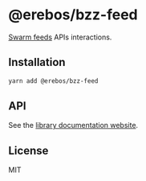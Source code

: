 # @erebos/bzz-feed

[Swarm feeds](https://swarm-guide.readthedocs.io/en/latest/dapp_developer/index.html#feeds) APIs interactions.

## Installation

```sh
yarn add @erebos/bzz-feed
```

## API

See the [library documentation website](https://erebos.js.org/docs/bzz-feed).

## License

MIT
